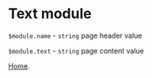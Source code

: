 
# Text module

`$module.name` - `string` page header value

`$module.text` - `string` page content value

[Home](index.md).
